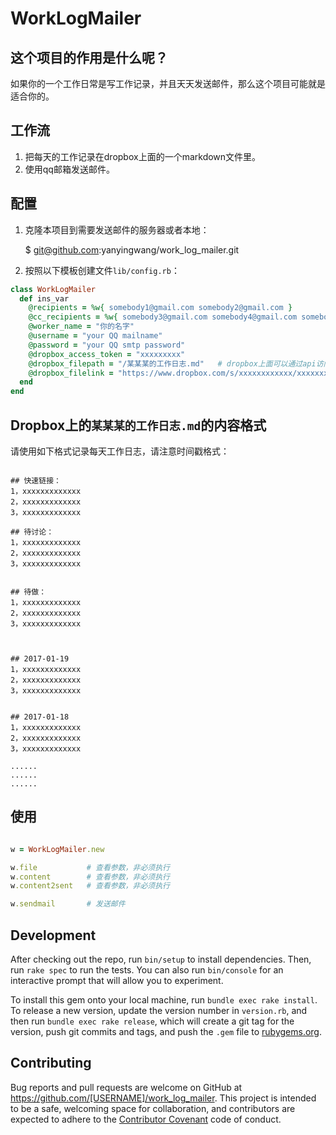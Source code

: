 # WorkLogMailer



## 这个项目的作用是什么呢？

如果你的一个工作日常是写工作记录，并且天天发送邮件，那么这个项目可能就是适合你的。



## 工作流

1.  把每天的工作记录在dropbox上面的一个markdown文件里。
2.  使用qq邮箱发送邮件。


## 配置

1. 克隆本项目到需要发送邮件的服务器或者本地：

    $ git@github.com:yanyingwang/work_log_mailer.git


2. 按照以下模板创建文件`lib/config.rb`：

~~~ruby
class WorkLogMailer
  def ins_var
    @recipients = %w{ somebody1@gmail.com somebody2@gmail.com }
    @cc_recipients = %w{ somebody3@gmail.com somebody4@gmail.com somebody2@gmail.com }
    @worker_name = "你的名字"
    @username = "your QQ mailname"
    @password = "your QQ smtp password"
    @dropbox_access_token = "xxxxxxxxx"
    @dropbox_filepath = "/某某某的工作日志.md"   # dropbox上面可以通过api访问的文件的路径
    @dropbox_filelink = "https://www.dropbox.com/s/xxxxxxxxxxxx/xxxxxxxxxxxxx.md?dl=0"   # 此文件被共享了的url地址
  end
end
~~~



## Dropbox上的`某某某的工作日志.md`的内容格式

请使用如下格式记录每天工作日志，请注意时间戳格式：
~~~raw

## 快速链接：
1，xxxxxxxxxxxxx
2，xxxxxxxxxxxxx
3，xxxxxxxxxxxxx

## 待讨论：
1，xxxxxxxxxxxxx
2，xxxxxxxxxxxxx
3，xxxxxxxxxxxxx


## 待做：
1，xxxxxxxxxxxxx
2，xxxxxxxxxxxxx
3，xxxxxxxxxxxxx



## 2017-01-19
1，xxxxxxxxxxxxx
2，xxxxxxxxxxxxx
3，xxxxxxxxxxxxx


## 2017-01-18
1，xxxxxxxxxxxxx
2，xxxxxxxxxxxxx
3，xxxxxxxxxxxxx

......
......
......
~~~


## 使用
~~~ruby

w = WorkLogMailer.new

w.file           # 查看参数，非必须执行
w.content        # 查看参数，非必须执行
w.content2sent   # 查看参数，非必须执行

w.sendmail       # 发送邮件
~~~

## Development

After checking out the repo, run `bin/setup` to install dependencies. Then, run `rake spec` to run the tests. You can also run `bin/console` for an interactive prompt that will allow you to experiment.

To install this gem onto your local machine, run `bundle exec rake install`. To release a new version, update the version number in `version.rb`, and then run `bundle exec rake release`, which will create a git tag for the version, push git commits and tags, and push the `.gem` file to [rubygems.org](https://rubygems.org).

## Contributing

Bug reports and pull requests are welcome on GitHub at https://github.com/[USERNAME]/work_log_mailer. This project is intended to be a safe, welcoming space for collaboration, and contributors are expected to adhere to the [Contributor Covenant](http://contributor-covenant.org) code of conduct.

